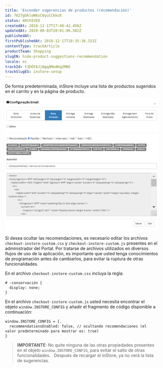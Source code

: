 ```yaml
---
title: 'Esconder sugerencias de productos (recomendación)'
id: 7027gOkloW6sC0yuCCkkcK
status: ARCHIVED
createdAt: 2018-12-17T17:48:42.456Z
updatedAt: 2020-08-03T20:01:06.502Z
publishedAt: 
firstPublishedAt: 2018-12-17T18:35:36.153Z
contentType: trackArticle
productTeam: Shopping
slugEN: hide-product-suggestions-recommendation
locale: es
trackId: t3DOYAJjWgqAMeAKq2MWS
trackSlugES: instore-setup
---
```


De forma predeterminada, inStore incluye una lista de productos sugeridos en el carrito y en la página de producto.

![inStore recommendation](https://raw.githubusercontent.com/vtexdocs/help-center-content/refs/heads/main/_1.png)

Si desea ocultar las recomendaciones, es necesario editar los archivos `checkout-instore-custom.css` y `checkout-instore-custom.js` presentes en el administrador del Portal. Por tratarse de archivos utilizados en diversos flujos de uso de la aplicación, es importante que usted tenga conocimientos de programación antes de cambiarlos, para evitar la ruptura de otras funcionalidades.

En el archivo `checkout-instore-custom.css` incluya la regla:

```
# -conservación {
  display: none;
}
```

En el archivo `checkout-instore-custom.js` usted necesita encontrar el objeto `window.INSTORE_CONFIG` y añadir el fragmento de código disponible a continuación:

```
window.INSTORE_CONFIG = {.
  recommendationsEnabled: false, // ocultando recomendaciones (el valor predeterminado para mostrar es: true)
}
```

> __IMPORTANTE__: No quite ninguna de las otras propiedades presentes en el objeto `window.INSTORE_CONFIG`, para evitar el salto de otras funcionalidades.
 
Después de recargar el inStore, ya no verá la lista de sugerencias.
